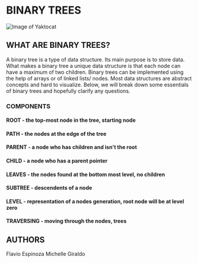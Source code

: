 
# BINARY TREES

![Image of Yaktocat](https://i.imgur.com/jLFaCGN.png)


## WHAT ARE BINARY TREES?

A binary tree is a type of data structure. Its main purpose is to store data. What makes a binary tree a unique data structure is that each node can have a maximum of two children. Binary trees can be implemented using the help of arrays or of linked lists/ nodes. Most data structures are abstract concepts and hard to visualize. Below, we will break down some essentials of binary trees and hopefully clarify any questions.

### COMPONENTS
#### ROOT - the top-most node in the tree, starting node
#### PATH - the nodes at the edge of the tree
#### PARENT - a node who has children and isn't the root
#### CHILD - a node who has a parent pointer
#### LEAVES - the nodes found at the bottom most level, no children
#### SUBTREE - descendents of a node
#### LEVEL - representation of a nodes generation, root node will be at level zero
#### TRAVERSING - moving through the nodes, trees

## AUTHORS
Flavio Espinoza
Michelle Giraldo
